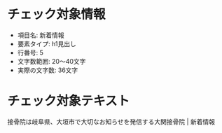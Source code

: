 # チェック対象情報

- 項目名: 新着情報
- 要素タイプ: h1見出し
- 行番号: 5
- 文字数範囲: 20～40文字
- 実際の文字数: 36文字

# チェック対象テキスト

接骨院は岐阜県、大垣市で大切なお知らせを発信する大関接骨院 | 新着情報
